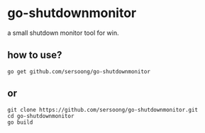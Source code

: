 # go-shutdownmonitor
a small shutdown monitor tool for win.

## how to use?
```
go get github.com/sersoong/go-shutdownmonitor
```

## or

```
git clone https://github.com/sersoong/go-shutdownmonitor.git
cd go-shutdownmonitor
go build
```
